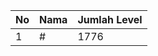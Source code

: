 | No | Nama            | Jumlah Level |
|----|-----------------|--------------|
| 1  | #    |    1776        |
